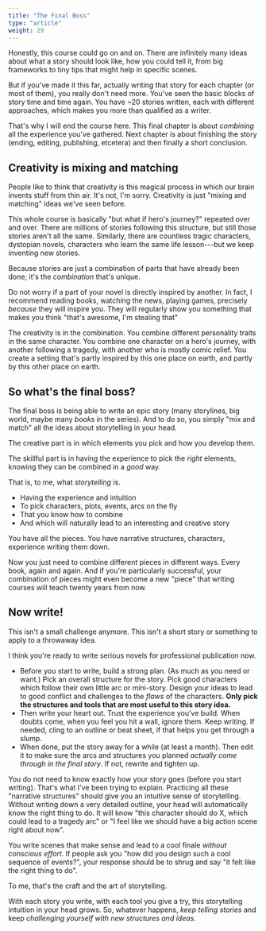 ```yaml
---
title: "The Final Boss"
type: "article"
weight: 29
---
```


Honestly, this course could go on and on. There are infinitely many ideas about what a story should look like, how you could tell it, from big frameworks to tiny tips that might help in specific scenes.

But if you've made it this far, actually writing that story for each chapter (or most of them), you really don't need more. You've seen the basic blocks of story time and time again. You have ~20 stories written, each with different approaches, which makes you more than qualified as a writer.

That's why I will end the course here. This final chapter is about _combining_ all the experience you've gathered. Next chapter is about finishing the story (ending, editing, publishing, etcetera) and then finally a short conclusion.

## Creativity is mixing and matching

People like to think that creativity is this magical process in which our brain invents stuff from thin air. It's not, I'm sorry. Creativity is just "mixing and matching" ideas we've seen before.

This whole course is basically "but what if hero's journey?" repeated over and over. There are millions of stories following this structure, but still those stories aren't all the same. Similarly, there are countless tragic characters, dystopian novels, characters who learn the same life lesson---but we keep inventing new stories.

Because stories are just a combination of parts that have already been done; it's the _combination_ that's unique.

Do not worry if a part of your novel is directly inspired by another. In fact, I recommend reading books, watching the news, playing games, precisely _because_ they will inspire you. They will regularly show you something that makes you think "that's awesome, I'm stealing that"

The creativity is in the combination. You combine different personality traits in the same character. You combine one character on a hero's journey, with another following a tragedy, with another who is mostly comic relief. You create a setting that's partly inspired by this one place on earth, and partly by this other place on earth.

## So what's the final boss?

The final boss is being able to write an epic story (many storylines, big world, maybe many _books_ in the series). And to do so, you simply "mix and match" all the ideas about storytelling in your head.

The creative part is in which elements you pick and how you develop them.

The skillful part is in having the experience to pick the _right_ elements, knowing they can be combined in a _good_ way.

That is, to me, what _storytelling_ is.

* Having the experience and intuition
* To pick characters, plots, events, arcs on the fly
* That you know how to combine
* And which will naturally lead to an interesting and creative story

You have all the pieces. You have narrative structures, characters, experience writing them down.

Now you just need to combine different pieces in different ways. Every book, again and again. And if you're particularly successful, your combination of pieces might even become a new "piece" that writing courses will teach twenty years from now.

## Now write!

This isn't a small challenge anymore. This isn't a short story or something to apply to a throwaway idea.

I think you're ready to write serious novels for professional publication now.

* Before you start to write, build a strong plan. (As much as you need or want.) Pick an overall structure for the story. Pick good characters which follow their own little arc or mini-story. Design your ideas to lead to good conflict and challenges to the _flaws_ of the characters. **Only pick the structures and tools that are most useful to this story idea.**
* Then write your heart out. Trust the experience you've build. When doubts come, when you feel you hit a wall, ignore them. Keep writing. If needed, cling to an outline or beat sheet, if that helps you get through a slump.
* When done, put the story away for a while (at least a month). Then edit it to make sure the arcs and structures you planned _actually come through in the final story_. If not, rewrite and tighten up.

You do not need to know exactly how your story goes (before you start writing). That's what I've been trying to explain. Practicing all these "narrative structures" should give you an intuitive sense of storytelling. Without writing down a very detailed outline, your head will automatically know the right thing to do. It will know "this character should do X, which could lead to a tragedy arc" or "I feel like we should have a big action scene right about now". 

You write scenes that make sense and lead to a cool finale _without conscious effort_. If people ask you "how did you design such a cool sequence of events?", your response should be to shrug and say "it felt like the right thing to do".

To me, that's the craft and the art of storytelling.

With each story you write, with each tool you give a try, this storytelling intuition in your head grows. So, whatever happens, _keep telling stories_ and keep _challenging yourself with new structures and ideas_.